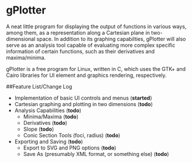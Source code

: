 gPlotter
========

A neat little program for displaying the output of functions in various ways, among them, as a representation along a Cartesian plane in two-dimensional space. In addition to its graphing capabilties, gPlotter will also serve as an analysis tool capable of evaluating more complex specific information of certain functions, such as their derivatives and maxima/minima.

gPlotter is a free program for Linux, written in C, which uses the GTK+ and Cairo libraries for UI element and graphics rendering, respectively.

##Feature List/Change Log
* Implementation of basic UI controls and menus (**started**)
* Cartesian graphing and plotting in two dimensions (**todo**)
* Analysis Capabilities (**todo**)
  - Minima/Maxima (**todo**)
  - Derivatives (**todo**)
  - Slope (**todo**)
  - Conic Section Tools (foci, radius) (**todo**)
* Exporting and Saving (**todo**)
  - Export to SVG and PNG options (**todo**)
  - Save As (presumably XML format, or something else) (**todo**)

